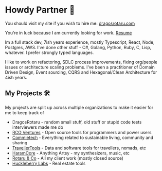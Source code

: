 # Howdy Partner 🤠

You should visit my site if you wish to hire me: [dragosrotaru.com](https://dragosrotaru.com)

You're in luck because I am currently looking for work. [Resume](https://dragosrotaru.com/resume.pdf)

Im a full stack dev, 7ish years experience, mostly Typescript, React, Node, Postgres, AWS. 
I've done other stuff - C#, Golang, Python, Ruby, C, Lisp, whatever. I prefer strongly typed languages.

I like to work on refactoring, SDLC process improvements, fixing org/people issues or architecture scaling problems.
I've been a practitioner of Domain Driven Design, Event sourcing, CQRS and Hexagonal/Clean Architecture for 4ish years.

## My Projects 🛠️

My projects are split up across multiple organizations to make it easier for me to keep track of

- DragosRotaru - random small stuff, old stuff or stupid code tests interviewers made me do
- [RCO Ventures](https://github.com/rcoventures) \- Open source tools for programmers and power users
- [Commietech](https://github.com/commietech) \- Everything related to sustainable living, community and sharing
- [TravellerTools](https://github.com/travellertools) - Data and software tools for travellers, nomads, etc
- [HaramCore](https://github.com/haramcore) \- Anything Artsy - my synthesizers, music, etc
- [Rotaru & Co](https://github.com/rotaruco) \- All my client work (mostly closed source)
- [Huckleberry Labs](https://github.com/huckleberrylabs) \- Real estate tools
